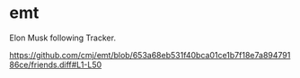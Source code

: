 # emt
Elon Musk following Tracker.

https://github.com/cmj/emt/blob/653a68eb531f40bca01ce1b7f18e7a89479186ce/friends.diff#L1-L50
